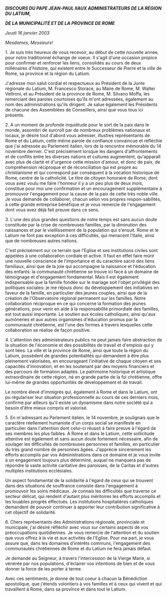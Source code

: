 ***DISCOURS DU PAPE JEAN-PAUL II******AUX ADMINISTRATEURS DE LA RÉGION DU LATIUM,***

***DE LA MUNICIPALITÉ ET DE LA PROVINCE DE ROME***

*Jeudi 16 janvier 2003*

*Mesdames, Messieurs!*

1\. Je suis très heureux de vous recevoir, au début de cette nouvelle année, pour notre traditionnel échange de voeux. Il s'agit d'une occasion propice pour confirmer et renforcer les liens, consolidés au cours de deux millénaires d'histoire, qui existent entre le Successeur de Pierre et la ville de Rome, sa province et la région du Latium.

J'adresse mon salut cordial et respectueux au Président de la Junte régionale du Latium, M. Francesco Storace, au Maire de Rome, M. Walter Veltroni, et au Président de la province de Rome, M. Silvano Moffa, les remerciant des paroles courtoises qu'ils m'ont adressées, également au nom des administrations qu'ils dirigent. Je salue également les Présidents de chacune des Assemblées de Conseillers, ainsi que vous tous ici présents.

2\. A un moment de profonde inquiétude pour le sort de la paix dans le monde, assombri de surcroît par de nombreux problèmes nationaux et locaux, je désire tout d'abord vous adresser, illustres représentants de Rome et du Latium, cette même parole de confiance convaincue et réfléchie que j'ai adressée au Parlement italien, lors de la rencontre mémorable du 14 novembre dernier. C'est précisément lorsque les dangers d'affrontements et de conflits entre les diverses nations et cultures augmentent, qu'apparaît avec plus de clarté et d'urgence cette mission d'amour, et donc de paix, de compréhension réciproque et de réconciliation qui est propre au christianisme et qui correspond par conséquent à la vocation historique de Rome, centre de la catholicité. Le titre de citoyen honoraire de Rome, dont vous avez voulu me faire l'honneur il y a un peu plus de deux mois, constitue pour moi une confirmation et un encouragement supplémentaire à promouvoir l'engagement pour la cause de la paix de cette très noble ville. Je vous demande de collaborer, chacun selon vos propres respon-sabilités, à cette grande entreprise bénéfique et je vous remercie de l'engagement dont vous avez déjà fait preuve dans ce sens.

3\. L'une des plus grandes questions de notre temps est sans aucun doute constituée par la crise de nombreuses familles, par la diminution des naissances et par le vieillissement de la population qui s'ensuit. Rome et le Latium ne font pas exception à ces difficultés, qui menacent l'Italie, ainsi que de nombreuses autres nations.

C'est précisément sur ce terrain que l'Eglise et ses institutions civiles sont appelées à une collaboration cordiale et active. Il faut en effet faire mûrir une nouvelle conscience de l'importance et du caractère sacré des liens familiaux, ainsi que de la joie qui accompagne la naissance et l'éducation des enfants: la communauté chrétienne se trouve ici face à un domaine de témoignage et d'engagement fondamental. Mais il est également indispensable que la famille fondée sur le mariage soit l'objet privilégié des politiques sociales: je me réjouis donc du développement des initiatives en faveur de la famille, en particulier des jeunes couples, ainsi que de la création de l'Observatoire régional permanent sur les familles. Notre collaboration réciproque en ce qui concerne la formation des jeunes générations, pour venir en aide à la responsabilité primordiale des familles, est tout aussi importante. Le soutien aux écoles catholiques, ainsi qu'aux aumôneries et aux autres organismes d'éducation promus par la communauté chrétienne, est l'une des formes à travers lesquelles cette collaboration se réalise de façon positive.

4\. L'attention des administrateurs publics ne peut jamais faire abstraction de la situation de l'économie et des possibilités de travail et d'emplois qui y sont liées. La ville et la province de Rome, ainsi que toute la région du Latium, possèdent de grandes potentialités qui demandent à être plus pleinement valorisées, en encourageant l'initiative de chaque citoyen et ses capacités d'innovation, et en les soutenant par des moyens financiers et des parcours de formation adaptés. Le patrimoine historique et artistique extraordinaire de cette région, né en grande partie de la foi chrétienne, offre lui-même de grandes opportunités de développement et de travail.

Le nombre élevé d'immigrés qui, également à Rome et dans le Latium, ont pu régulariser leur situation professionnelle au cours de ces derniers mois, confirme par ailleurs qu'il existe un dynamisme dans notre société qui a besoin d'être mieux compris et valorisé.

5\. En m'adressant au Parlement italien, le 14 novembre, je soulignais que le caractère réellement humaniste d'un corps social se manifeste en particulier dans l'attention dont celui-ci réussit à faire preuve à l'égard de ses membres les plus faibles. A Rome et dans le Latium, cette sollicitude attentive est également et sans aucun doute fortement nécessaire, afin de soulager les difficultés de nombreuses personnes et familles, en particulier du très grand nombre de personnes âgées. J'apprécie sincèrement les efforts accomplis par vos Administrations dans ce domaine et je vous invite à un engagement toujours plus déterminé, auquel ne manquera pas de répondre la vaste activité caritative des paroisses, de la Caritas et d'autres multiples institutions ecclésiales.

Un aspect fondamental de la solidarité à l'égard de ceux qui se trouvent dans des situations de souffrance consiste dans l'engagement à promouvoir les soins médicaux. Je connais les difficultés que traverse ce secteur délicat, qui rendent d'autant plus méritoires les efforts accomplis et les louables progrès effectués. Les institutions hospitalières catholiques demandent de pouvoir continuer à apporter leur contribution significative à cet objectif de solidarité.

6\. Chers représentants des Administrations régionale, provinciale et municipale, j'ai désiré réfléchir avec vous sur certains aspects de vos préoccupations quotidiennes. Je vous remercie de l'attention et du soutien que vous offrez à la vie et aux activités de l'Eglise. Pour ma part, je vous assure que, dans les domaines d'intérêts communs, l'engagement des communautés chrétiennes de Rome et du Latium ne fera jamais défaut.

Je demande au Seigneur, à travers l'intercession de la Vierge Marie, si vénérée par nos populations, d'éclairer vos intentions de bien et de vous donner la force de les porter à terme.

Avec ces sentiments, je donne de tout coeur à chacun la Bénédiction apostolique, que j'étends volontiers à vos familles et à ceux qui vivent et qui travaillent à Rome, dans sa province et dans tout le Latium.